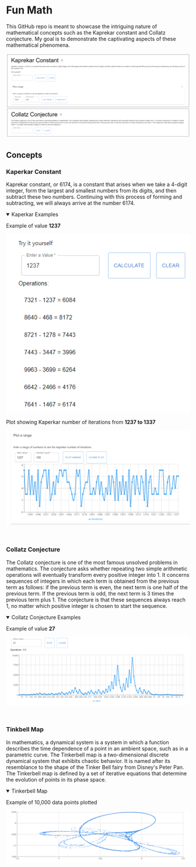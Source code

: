 # Fun Math

This GitHub repo is meant to showcase the intriguing nature of mathematical concepts such as the Kaprekar constant and Collatz conjecture. My goal is to demonstrate the captivating aspects of these mathematical phenomena.

![](img/MathConcepts%20overview.png)

## Concepts


### Kaperkar Constant
Kaprekar constant, or 6174, is a constant that arises when we take a 4-digit integer, form the largest and smallest numbers from its digits, and then subtract these two numbers. Continuing with this process of forming and subtracting, we will always arrive at the number 6174.

<details open>
  <summary>Kaperkar Examples</summary>
  
  Example of value **1237**

  ![](img/Kaperkar%20Example.png)

  Plot showing Kaperkar number of iterations from **1237 to 1337**

  ![](img/kaperkar%20plot%20sample.png)
</details>

<br>

### Collatz Conjecture
The Collatz conjecture is one of the most famous unsolved problems in mathematics. The conjecture asks whether repeating two simple arithmetic operations will eventually transform every positive integer into 1. It concerns sequences of integers in which each term is obtained from the previous term as follows: if the previous term is even, the next term is one half of the previous term. If the previous term is odd, the next term is 3 times the previous term plus 1. The conjecture is that these sequences always reach 1, no matter which positive integer is chosen to start the sequence.

<details open>
  <summary>Collatz Conjecture Examples</summary>
  
  Example of value **27**
  
  ![](img/Collatz%20conjecture%20sample.png)
  
</details>

<br>

### Tinkbell Map
In mathematics, a dynamical system is a system in which a function describes the time dependence of a point in an ambient space, such as in a parametric curve. The Tinkerbell map is a two-dimensional discrete dynamical system that exhibits chaotic behavior. It is named after its resemblance to the shape of the Tinker Bell fairy from Disney's Peter Pan. The Tinkerbell map is defined by a set of iterative equations that determine the evolution of points in its phase space.


<details open>
  <summary>Tinkerbell Map</summary>
  
  Example of 10,000 data points plotted
  
  ![](img/TinkbellMap.png)
  
</details>